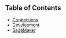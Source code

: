 ## Table of Contents

* [Connections](./connections.md)
* [Development](./development.md)
* [SageMaker](./sagemaker)
